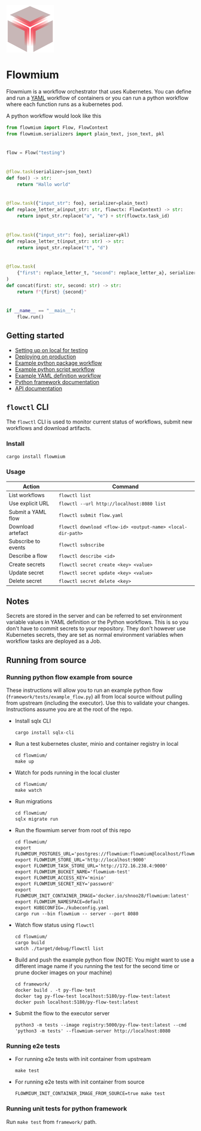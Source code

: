 <img src="./logo.svg" width="128px"><br>

# Flowmium

Flowmium is a workflow orchestrator that uses Kubernetes. You can define and run a [YAML](/examples/yaml_flow_definition/my_flow.yaml) workflow of containers or you can run a python workflow where each function runs as a kubernetes pod.

A python workflow would look like this

```python
from flowmium import Flow, FlowContext
from flowmium.serializers import plain_text, json_text, pkl


flow = Flow("testing")


@flow.task(serializer=json_text)
def foo() -> str:
    return "Hallo world"


@flow.task({"input_str": foo}, serializer=plain_text)
def replace_letter_a(input_str: str, flowctx: FlowContext) -> str:
    return input_str.replace("a", "e") + str(flowctx.task_id)


@flow.task({"input_str": foo}, serializer=pkl)
def replace_letter_t(input_str: str) -> str:
    return input_str.replace("t", "d")


@flow.task(
    {"first": replace_letter_t, "second": replace_letter_a}, serializer=plain_text
)
def concat(first: str, second: str) -> str:
    return f"{first} {second}"


if __name__ == "__main__":
    flow.run()

```

## Getting started

-   [Setting up on local for testing](examples/deployment/)
-   [Deploying on production](examples/deployment/README.md#for-production)
-   [Example python package workflow](examples/python_package_workflow/)
-   [Example python script workflow](examples/python_script_workflow/)
-   [Example YAML definition workflow](examples/yaml_flow_definition/)
-   [Python framework documentation](http://flowmium.readthedocs.io/)
-   [API documentation](flowmium/apidoc.http)

## `flowctl` CLI

The `flowctl` CLI is used to monitor current status of workflows, submit new workflows and download artifacts.

### Install

```
cargo install flowmium
```

### Usage

| Action              | Command                                                     |
| ------------------- | ----------------------------------------------------------- |
| List workflows      | `flowctl list`                                              |
| Use explicit URL    | `flowctl --url http://localhost:8080 list`                  |
| Submit a YAML flow  | `flowctl submit flow.yaml`                                  |
| Download artefact   | `flowctl download <flow-id> <output-name> <local-dir-path>` |
| Subscribe to events | `flowctl subscribe`                                         |
| Describe a flow     | `flowctl describe <id>`                                     |
| Create secrets      | `flowctl secret create <key> <value>`                       |
| Update secret       | `flowctl secret update <key> <value>`                       |
| Delete secret       | `flowctl secret delete <key>`                               |

## Notes

Secrets are stored in the server and can be referred to set environment variable values in YAML definition or the Python workflows. This is so you don't have to commit secrets to your repository. They don't however use Kubernetes secrets, they are set as normal environment variables when workflow tasks are deployed as a Job.

## Running from source

### Running python flow example from source

These instructions will allow you to run an example python flow (`framework/tests/example_flow.py`) all from local source without pulling from upstream (including the executor).
Use this to validate your changes.
Instructions assume you are at the root of the repo.

-   Install sqlx CLI

    ```
    cargo install sqlx-cli
    ```

-   Run a test kubernetes cluster, minio and container registry in local

    ```
    cd flowmium/
    make up
    ```

-   Watch for pods running in the local cluster

    ```
    cd flowmium/
    make watch
    ```

-   Run migrations

    ```
    cd flowmium/
    sqlx migrate run
    ```

-   Run the flowmium server from root of this repo

    ```
    cd flowmium/
    export FLOWMIUM_POSTGRES_URL='postgres://flowmium:flowmium@localhost/flowmium'
    export FLOWMIUM_STORE_URL='http://localhost:9000'
    export FLOWMIUM_TASK_STORE_URL='http://172.16.238.4:9000'
    export FLOWMIUM_BUCKET_NAME='flowmium-test'
    export FLOWMIUM_ACCESS_KEY='minio'
    export FLOWMIUM_SECRET_KEY='password'
    export FLOWMIUM_INIT_CONTAINER_IMAGE='docker.io/shnoo28/flowmium:latest'
    export FLOWMIUM_NAMESPACE=default
    export KUBECONFIG=./kubeconfig.yaml
    cargo run --bin flowmium -- server --port 8080
    ```

-   Watch flow status using `flowctl`

    ```
    cd flowmium/
    cargo build
    watch ./target/debug/flowctl list
    ```

-   Build and push the example python flow (NOTE: You might want to use a different image name if you running the test for the second time or prune docker images on your machine)

    ```
    cd framework/
    docker build . -t py-flow-test
    docker tag py-flow-test localhost:5180/py-flow-test:latest
    docker push localhost:5180/py-flow-test:latest
    ```

-   Submit the flow to the executor server

    ```
    python3 -m tests --image registry:5000/py-flow-test:latest --cmd 'python3 -m tests' --flowmium-server http://localhost:8080
    ```

### Running e2e tests

-   For running e2e tests with init container from upstream

    ```
    make test
    ```

-   For running e2e tests with init container from source

    ```
    FLOWMIUM_INIT_CONTAINER_IMAGE_FROM_SOURCE=true make test
    ```

### Running unit tests for python framework

Run `make test` from `framework/` path.
